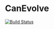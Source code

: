# CanEvolve

[![Build Status](https://github.com/tomouellette/CanEvolve.jl/workflows/CI/badge.svg)](https://github.com/tomouellette/CanEvolve.jl/actions)

